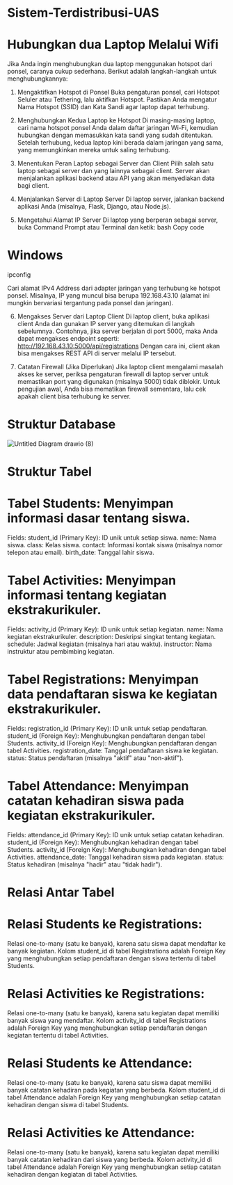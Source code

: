 # Sistem-Terdistribusi-UAS

# Hubungkan dua Laptop Melalui Wifi

Jika Anda ingin menghubungkan dua laptop menggunakan hotspot dari ponsel, caranya cukup sederhana. Berikut adalah langkah-langkah untuk menghubungkannya:

1. Mengaktifkan Hotspot di Ponsel
Buka pengaturan ponsel, cari Hotspot Seluler atau Tethering, lalu aktifkan Hotspot.
Pastikan Anda mengatur Nama Hotspot (SSID) dan Kata Sandi agar laptop dapat terhubung.
2. Menghubungkan Kedua Laptop ke Hotspot
Di masing-masing laptop, cari nama hotspot ponsel Anda dalam daftar jaringan Wi-Fi, kemudian hubungkan dengan memasukkan kata sandi yang sudah ditentukan.
Setelah terhubung, kedua laptop kini berada dalam jaringan yang sama, yang memungkinkan mereka untuk saling terhubung.
3. Menentukan Peran Laptop sebagai Server dan Client
Pilih salah satu laptop sebagai server dan yang lainnya sebagai client.
Server akan menjalankan aplikasi backend atau API yang akan menyediakan data bagi client.
4. Menjalankan Server di Laptop Server
Di laptop server, jalankan backend aplikasi Anda (misalnya, Flask, Django, atau Node.js).

5. Mengetahui Alamat IP Server
Di laptop yang berperan sebagai server, buka Command Prompt atau Terminal dan ketik:
bash
Copy code
# Windows
ipconfig

Cari alamat IPv4 Address dari adapter jaringan yang terhubung ke hotspot ponsel. Misalnya, IP yang muncul bisa berupa 192.168.43.10 (alamat ini mungkin bervariasi tergantung pada ponsel dan jaringan).

6. Mengakses Server dari Laptop Client
Di laptop client, buka aplikasi client Anda dan gunakan IP server yang ditemukan di langkah sebelumnya.
Contohnya, jika server berjalan di port 5000, maka Anda dapat mengakses endpoint seperti:
http://192.168.43.10:5000/api/registrations
Dengan cara ini, client akan bisa mengakses REST API di server melalui IP tersebut.

7. Catatan Firewall (Jika Diperlukan)
Jika laptop client mengalami masalah akses ke server, periksa pengaturan firewall di laptop server untuk memastikan port yang digunakan (misalnya 5000) tidak diblokir.
Untuk pengujian awal, Anda bisa mematikan firewall sementara, lalu cek apakah client bisa terhubung ke server.

# Struktur Database
![Untitled Diagram drawio (8)](https://github.com/user-attachments/assets/02c1537e-b1db-4ff1-a220-5dca4a35ec69)

# Struktur Tabel
# Tabel Students: Menyimpan informasi dasar tentang siswa.

Fields:
student_id (Primary Key): ID unik untuk setiap siswa.
name: Nama siswa.
class: Kelas siswa.
contact: Informasi kontak siswa (misalnya nomor telepon atau email).
birth_date: Tanggal lahir siswa.

# Tabel Activities: Menyimpan informasi tentang kegiatan ekstrakurikuler.

Fields:
activity_id (Primary Key): ID unik untuk setiap kegiatan.
name: Nama kegiatan ekstrakurikuler.
description: Deskripsi singkat tentang kegiatan.
schedule: Jadwal kegiatan (misalnya hari atau waktu).
instructor: Nama instruktur atau pembimbing kegiatan.

# Tabel Registrations: Menyimpan data pendaftaran siswa ke kegiatan ekstrakurikuler.

Fields:
registration_id (Primary Key): ID unik untuk setiap pendaftaran.
student_id (Foreign Key): Menghubungkan pendaftaran dengan tabel Students.
activity_id (Foreign Key): Menghubungkan pendaftaran dengan tabel Activities.
registration_date: Tanggal pendaftaran siswa ke kegiatan.
status: Status pendaftaran (misalnya "aktif" atau "non-aktif").

# Tabel Attendance: Menyimpan catatan kehadiran siswa pada kegiatan ekstrakurikuler.

Fields:
attendance_id (Primary Key): ID unik untuk setiap catatan kehadiran.
student_id (Foreign Key): Menghubungkan kehadiran dengan tabel Students.
activity_id (Foreign Key): Menghubungkan kehadiran dengan tabel Activities.
attendance_date: Tanggal kehadiran siswa pada kegiatan.
status: Status kehadiran (misalnya "hadir" atau "tidak hadir").

# Relasi Antar Tabel
# Relasi Students ke Registrations: 
Relasi one-to-many (satu ke banyak), karena satu siswa dapat mendaftar ke banyak kegiatan. Kolom student_id di tabel Registrations adalah Foreign Key yang menghubungkan setiap pendaftaran dengan siswa tertentu di tabel Students.

# Relasi Activities ke Registrations: 
Relasi one-to-many (satu ke banyak), karena satu kegiatan dapat memiliki banyak siswa yang mendaftar. Kolom activity_id di tabel Registrations adalah Foreign Key yang menghubungkan setiap pendaftaran dengan kegiatan tertentu di tabel Activities.

# Relasi Students ke Attendance: 
Relasi one-to-many (satu ke banyak), karena satu siswa dapat memiliki banyak catatan kehadiran pada kegiatan yang berbeda. Kolom student_id di tabel Attendance adalah Foreign Key yang menghubungkan setiap catatan kehadiran dengan siswa di tabel Students.

# Relasi Activities ke Attendance: 
Relasi one-to-many (satu ke banyak), karena satu kegiatan dapat memiliki banyak catatan kehadiran dari siswa yang berbeda. Kolom activity_id di tabel Attendance adalah Foreign Key yang menghubungkan setiap catatan kehadiran dengan kegiatan di tabel Activities.

